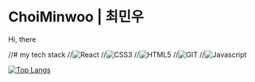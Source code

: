 #  ChoiMinwoo | 최민우
Hi, there

//# my tech stack
//![React](https://img.shields.io/badge/-react-3776AB.svg?&style=for-the-badge&logo=React&logoColor=white)
//![CSS3](https://img.shields.io/badge/-CSS3-FF2222.svg?&style=for-the-badge&logo=CSS3&logoColor=white)
//![HTML5](https://img.shields.io/badge/-HTML5-GA2410.svg?&style=for-the-badge&logo=HTML5&logoColor=white)
//![GIT](https://img.shields.io/badge/-GIT-000000.svg?&style=for-the-badge&logo=GIT&logoColor=white)
//![Javascript](https://img.shields.io/badge/-Javascript-fffd15.svg?&style=for-the-badge&logo=Javascript&logoColor=white)

[![Top Langs](https://github-readme-stats.vercel.app/api/top-langs/?username=choiminwoo2&langs_count=8)](https://github.com/anuraghazra/github-readme-stats)

